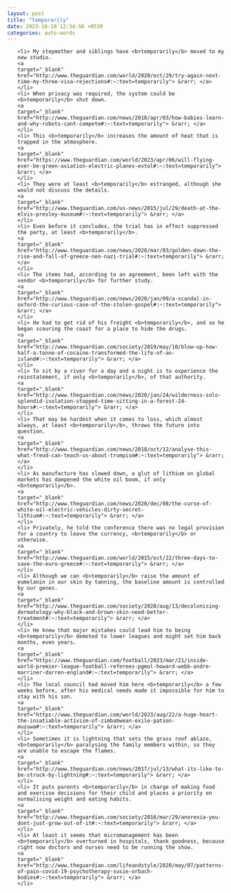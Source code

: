 ```yaml
---
layout: post
title: "temporarily"
date: 2023-10-10 12:34:56 +0530
categories: auto-words
---
```

<ol>

    <li> My stepmother and siblings have <b>temporarily</b> moved to my new studio.
    <a 
    target="_blank" 
    href="http://www.theguardian.com/world/2020/oct/29/try-again-next-time-my-three-visa-rejections#:~:text=temporarily"> &rarr; </a>
    </li>
    <li> When privacy was required, the system could be <b>temporarily</b> shut down.
    <a 
    target="_blank" 
    href="http://www.theguardian.com/news/2018/apr/03/how-babies-learn-and-why-robots-cant-compete#:~:text=temporarily"> &rarr; </a>
    </li>
    <li> This <b>temporarily</b> increases the amount of heat that is trapped in the atmosphere.
    <a 
    target="_blank" 
    href="https://www.theguardian.com/world/2023/apr/06/will-flying-ever-be-green-aviation-electric-planes-evtol#:~:text=temporarily"> &rarr; </a>
    </li>
    <li> They were at least <b>temporarily</b> estranged, although she would not discuss the details.
    <a 
    target="_blank" 
    href="http://www.theguardian.com/us-news/2015/jul/29/death-at-the-elvis-presley-museum#:~:text=temporarily"> &rarr; </a>
    </li>
    <li> Even before it concludes, the trial has in effect suppressed the party, at least <b>temporarily</b>.
    <a 
    target="_blank" 
    href="http://www.theguardian.com/news/2020/mar/03/golden-dawn-the-rise-and-fall-of-greece-neo-nazi-trial#:~:text=temporarily"> &rarr; </a>
    </li>
    <li> The items had, according to an agreement, been left with the vendor <b>temporarily</b> for further study.
    <a 
    target="_blank" 
    href="http://www.theguardian.com/news/2020/jan/09/a-scandal-in-oxford-the-curious-case-of-the-stolen-gospel#:~:text=temporarily"> &rarr; </a>
    </li>
    <li> He had to get rid of his freight <b>temporarily</b>, and so he began scouring the coast for a place to hide the drugs.
    <a 
    target="_blank" 
    href="http://www.theguardian.com/society/2019/may/10/blow-up-how-half-a-tonne-of-cocaine-transformed-the-life-of-an-island#:~:text=temporarily"> &rarr; </a>
    </li>
    <li> To sit by a river for a day and a night is to experience the reinstatement, if only <b>temporarily</b>, of that authority.
    <a 
    target="_blank" 
    href="http://www.theguardian.com/news/2020/jan/24/wilderness-solo-splendid-isolation-stopped-time-sitting-in-a-forest-24-hours#:~:text=temporarily"> &rarr; </a>
    </li>
    <li> That may be hardest when it comes to loss, which almost always, at least <b>temporarily</b>, throws the future into question.
    <a 
    target="_blank" 
    href="http://www.theguardian.com/news/2018/oct/12/analyse-this-what-freud-can-teach-us-about-trumpism#:~:text=temporarily"> &rarr; </a>
    </li>
    <li> As manufacture has slowed down, a glut of lithium on global markets has dampened the white oil boom, if only <b>temporarily</b>.
    <a 
    target="_blank" 
    href="http://www.theguardian.com/news/2020/dec/08/the-curse-of-white-oil-electric-vehicles-dirty-secret-lithium#:~:text=temporarily"> &rarr; </a>
    </li>
    <li> Privately, he told the conference there was no legal provision for a country to leave the currency, <b>temporarily</b> or otherwise.
    <a 
    target="_blank" 
    href="http://www.theguardian.com/world/2015/oct/22/three-days-to-save-the-euro-greece#:~:text=temporarily"> &rarr; </a>
    </li>
    <li> Although we can <b>temporarily</b> raise the amount of eumelanin in our skin by tanning, the baseline amount is controlled by our genes.
    <a 
    target="_blank" 
    href="http://www.theguardian.com/society/2020/aug/13/decolonising-dermatology-why-black-and-brown-skin-need-better-treatment#:~:text=temporarily"> &rarr; </a>
    </li>
    <li> He knew that major mistakes could lead him to being <b>temporarily</b> demoted to lower leagues and might set him back months, even years.
    <a 
    target="_blank" 
    href="https://www.theguardian.com/football/2023/mar/21/inside-world-premier-league-football-referees-pgmol-howard-webb-andre-marriner-darren-england#:~:text=temporarily"> &rarr; </a>
    </li>
    <li> The local council had moved him here <b>temporarily</b> a few weeks before, after his medical needs made it impossible for him to stay with his son.
    <a 
    target="_blank" 
    href="https://www.theguardian.com/world/2023/aug/22/a-huge-heart-the-insatiable-activism-of-zimbabwean-exile-patson-muzuwa#:~:text=temporarily"> &rarr; </a>
    </li>
    <li> Sometimes it is lightning that sets the grass roof ablaze, <b>temporarily</b> paralysing the family members within, so they are unable to escape the flames.
    <a 
    target="_blank" 
    href="http://www.theguardian.com/news/2017/jul/13/what-its-like-to-be-struck-by-lightning#:~:text=temporarily"> &rarr; </a>
    </li>
    <li> It puts parents <b>temporarily</b> in charge of making food and exercise decisions for their child and places a priority on normalising weight and eating habits.
    <a 
    target="_blank" 
    href="http://www.theguardian.com/society/2016/mar/29/anorexia-you-dont-just-grow-out-of-it#:~:text=temporarily"> &rarr; </a>
    </li>
    <li> At least it seems that micromanagement has been <b>temporarily</b> overturned in hospitals, thank goodness, because right now doctors and nurses need to be running the show.
    <a 
    target="_blank" 
    href="http://www.theguardian.com/lifeandstyle/2020/may/07/patterns-of-pain-covid-19-psychotherapy-susie-orbach-bodies#:~:text=temporarily"> &rarr; </a>
    </li>